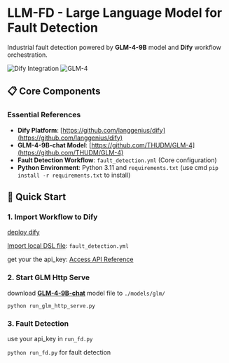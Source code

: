 # LLM-FD - Large Language Model for Fault Detection

Industrial fault detection powered by ​**GLM-4-9B**​ model and ​**Dify**​ workflow orchestration.

![Dify Integration](https://img.shields.io/badge/Dify-0.9%2B-blue)
![GLM-4](https://img.shields.io/badge/GLM--4-9B-orange)

## 📋 Core Components

### Essential References
- ​**Dify Platform**: [https://github.com/langgenius/dify](https://github.com/langgenius/dify)
- ​**GLM-4-9B-chat Model**: [https://github.com/THUDM/GLM-4](https://github.com/THUDM/GLM-4)
- ​**Fault Detection Workflow**: `fault_detection.yml` (Core configuration)
- ​**Python Environment**: Python 3.11 and `requirements.txt` (use cmd ```pip install -r requirements.txt``` to install)

## 🚀 Quick Start

### 1. Import Workflow to Dify
[deploy dify](https://docs.dify.ai/getting-started/install-self-hosted/docker-compose)

[Import local DSL file](https://docs.dify.ai/guides/application-orchestrate/creating-an-application#import-local-dsl-file): `fault_detection.yml`
  
get your the api_key: [Access API Reference](https://docs.dify.ai/guides/workflow/publish)

### 2. Start GLM Http Serve
download **[GLM-4-9B-chat](https://github.com/THUDM/GLM-4)** model file to `./models/glm/`

```python run_glm_http_serve.py```

### 3. Fault Detection
use your api_key in `run_fd.py`
  
```python run_fd.py``` for fault detection
